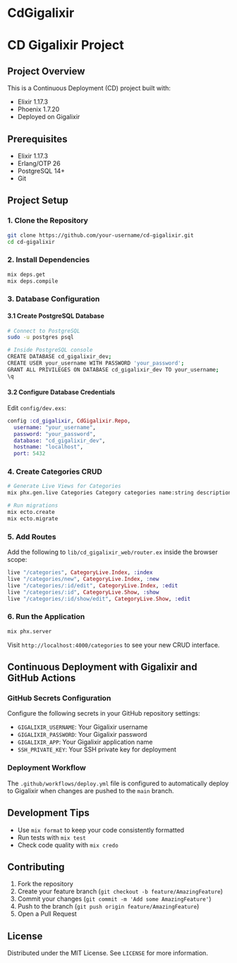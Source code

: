 # CdGigalixir

# CD Gigalixir Project

## Project Overview

This is a Continuous Deployment (CD) project built with:
- Elixir 1.17.3
- Phoenix 1.7.20
- Deployed on Gigalixir

## Prerequisites

- Elixir 1.17.3
- Erlang/OTP 26
- PostgreSQL 14+
- Git

## Project Setup

### 1. Clone the Repository
```bash
git clone https://github.com/your-username/cd-gigalixir.git
cd cd-gigalixir
```

### 2. Install Dependencies
```bash
mix deps.get
mix deps.compile
```

### 3. Database Configuration

#### 3.1 Create PostgreSQL Database
```bash
# Connect to PostgreSQL
sudo -u postgres psql

# Inside PostgreSQL console
CREATE DATABASE cd_gigalixir_dev;
CREATE USER your_username WITH PASSWORD 'your_password';
GRANT ALL PRIVILEGES ON DATABASE cd_gigalixir_dev TO your_username;
\q
```

#### 3.2 Configure Database Credentials
Edit `config/dev.exs`:
```elixir
config :cd_gigalixir, CdGigalixir.Repo,
  username: "your_username",
  password: "your_password",
  database: "cd_gigalixir_dev",
  hostname: "localhost",
  port: 5432
```

### 4. Create Categories CRUD
```bash
# Generate Live Views for Categories
mix phx.gen.live Categories Category categories name:string description:text

# Run migrations
mix ecto.create
mix ecto.migrate
```

### 5. Add Routes
Add the following to `lib/cd_gigalixir_web/router.ex` inside the browser scope:
```elixir
live "/categories", CategoryLive.Index, :index
live "/categories/new", CategoryLive.Index, :new
live "/categories/:id/edit", CategoryLive.Index, :edit
live "/categories/:id", CategoryLive.Show, :show
live "/categories/:id/show/edit", CategoryLive.Show, :edit
```

### 6. Run the Application
```bash
mix phx.server
```

Visit `http://localhost:4000/categories` to see your new CRUD interface.

## Continuous Deployment with Gigalixir and GitHub Actions

### GitHub Secrets Configuration
Configure the following secrets in your GitHub repository settings:
- `GIGALIXIR_USERNAME`: Your Gigalixir username
- `GIGALIXIR_PASSWORD`: Your Gigalixir password
- `GIGALIXIR_APP`: Your Gigalixir application name
- `SSH_PRIVATE_KEY`: Your SSH private key for deployment

### Deployment Workflow
The `.github/workflows/deploy.yml` file is configured to automatically deploy to Gigalixir when changes are pushed to the `main` branch.

## Development Tips
- Use `mix format` to keep your code consistently formatted
- Run tests with `mix test`
- Check code quality with `mix credo`

## Contributing
1. Fork the repository
2. Create your feature branch (`git checkout -b feature/AmazingFeature`)
3. Commit your changes (`git commit -m 'Add some AmazingFeature'`)
4. Push to the branch (`git push origin feature/AmazingFeature`)
5. Open a Pull Request

## License
Distributed under the MIT License. See `LICENSE` for more information.